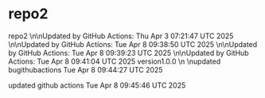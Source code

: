 # repo2
repo2
\n\nUpdated by GitHub Actions: Thu Apr  3 07:21:47 UTC 2025
\n\nUpdated by GitHub Actions: Tue Apr  8 09:38:50 UTC 2025
\n\nUpdated by GitHub Actions: Tue Apr  8 09:39:23 UTC 2025
\n\nUpdated by GitHub Actions: Tue Apr  8 09:41:04 UTC 2025
version1.0.0
\n \nupdated bugithubactions Tue Apr  8 09:44:27 UTC 2025


updated github actions Tue Apr  8 09:45:46 UTC 2025
